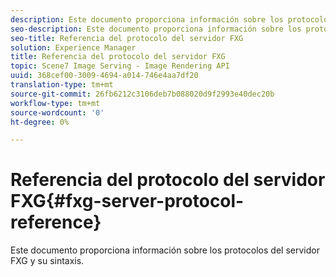 ```yaml
---
description: Este documento proporciona información sobre los protocolos del servidor FXG y su sintaxis.
seo-description: Este documento proporciona información sobre los protocolos del servidor FXG y su sintaxis.
seo-title: Referencia del protocolo del servidor FXG
solution: Experience Manager
title: Referencia del protocolo del servidor FXG
topic: Scene7 Image Serving - Image Rendering API
uuid: 368cef00-3009-4694-a014-746e4aa7df20
translation-type: tm+mt
source-git-commit: 26fb6212c3106deb7b088020d9f2993e40dec20b
workflow-type: tm+mt
source-wordcount: '0'
ht-degree: 0%

---
```



# Referencia del protocolo del servidor FXG{#fxg-server-protocol-reference}

Este documento proporciona información sobre los protocolos del servidor FXG y su sintaxis.

